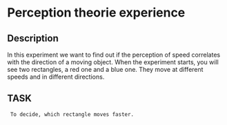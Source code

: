 # Perception theorie experience

## Description
In this experiment we want to find out if the perception of speed correlates with the direction of a moving object.
When the experiment starts, you will see two rectangles, a red one and a blue one. They move at different speeds and in different directions.

## TASK

`` To decide, which rectangle moves faster.``
